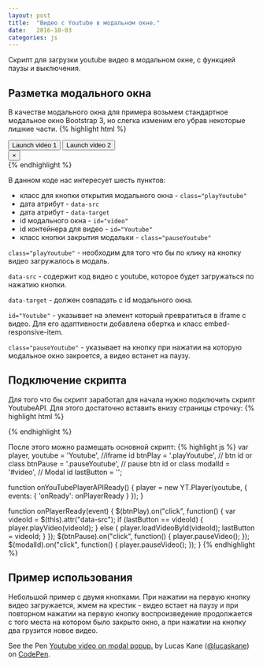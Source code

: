 ```yaml
---
layout: post
title:  "Видео c Youtube в модальном окне."
date:   2016-10-03
categories: js
---
```


Скрипт для загрузки youtube видео в модальном окне, с функцией паузы и выключения.

## Разметка модального окна
В качестве модального окна для примера возьмем стандартное модальное окно Bootstrap 3, но слегка изменим его убрав некоторые лишние части.
{% highlight html %}
<!-- Button trigger modal -->
<button type="button" class="btn btn-primary playYoutube" data-toggle="modal" data-target="#video" data-src="c7nRTF2SowQ">
Launch video 1
</button>
<button type="button" class="btn btn-primary playYoutube" data-toggle="modal" data-target="#video" data-src="Sr-DKyAVU34">
Launch video 2
</button>

<!-- 	Video Modal 	-->
<!-- Modal -->
<div class="modal fade modal-video" id="video" tabindex="-1" role="dialog" aria-labelledby="myModalLabel">
  <div class="modal-dialog" role="document">
    <div class="modal-content">
      <div class="modal-body">
        <!-- 16:9 aspect ratio -->
        <div class="embed-responsive embed-responsive-16by9">
          <div id="Youtube" class="embed-responsive-item"></div>
        </div>
      </div>
      <div class="modal-footer">
        <button type="button" class="close pauseYoutube" data-dismiss="modal" aria-label="Close"><span aria-hidden="true">&times;</span></button>
      </div>
    </div>
  </div>
</div>
<!-- 	/Video Modal 	-->
{% endhighlight %}

В данном коде нас интересует шесть пунктов:

* класс для кнопки открытия модального окна - <code>class="playYoutube"</code>
* дата атрибут - <code>data-src</code>
* дата атрибут - <code>data-target</code>
* id модального окна - <code>id="video"</code>
* id контейнера для видео - <code>id="Youtube"</code>
* класс кнопки закрытия модальки - <code>class="pauseYoutube"</code>

<code>class="playYoutube"</code> - необходим для того что бы по клику на кнопку видео загружалось в модаль.

<code>data-src</code> - содержит код видео с youtube, которое будет загружаться по нажатию кнопки.

<code>data-target</code> - должен совпадать с id модального окна.

<code>id="Youtube"</code> - указывает на элемент который превратиться в iframe с видео. Для его адаптивности добавлена обертка и класс embed-responsive-item.

<code>class="pauseYoutube"</code> - указывает на кнопку при нажатии на которую модальное окно закроется, а видео встанет на паузу.

## Подключение скрипта
Для того что бы скрипт заработал для начала нужно подключить скрипт YoutubeAPI. Для этого достаточно вставить внизу страницы строчку:
{% highlight html %}
<!-- Add youtube api -->
<script src="https://www.youtube.com/iframe_api"></script>
{% endhighlight %}

После этого можно размещать основной скрипт:
{% highlight js %}
var player,
    youtube  = 'Youtube', //iframe id
    btnPlay  = '.playYoutube', // btn id or class
    btnPause = '.pauseYoutube', // pause btn id or class
    modalId  = '#video', // Modal id
    lastButton = ''; 

function onYouTubePlayerAPIReady() {
  player = new YT.Player(youtube, {
    events: {
      'onReady': onPlayerReady
    }
  });
}

function onPlayerReady(event) {
  $(btnPlay).on("click", function() {
    var videoId = $(this).attr("data-src");
    if (lastButton == videoId) {
      player.playVideo(videoId);
    } else {
      player.loadVideoById(videoId);
      lastButton = videoId;
    }
  });
  $(btnPause).on("click", function() {
    player.pauseVideo();
  });
  $(modalId).on("click", function() {
    player.pauseVideo();
  });
}
{% endhighlight %}

## Пример использования
Небольшой пример с двумя кнопками. При нажатии на первую кнопку видео загружается, жмем на крестик - видео встает на паузу и при повторном нажатии на первую кнопку воспроизведение продолжается с того места на котором было закрыто окно, а при нажатии на кнопку два грузится новое видео.

<p data-height="485" data-theme-id="0" data-slug-hash="KgvGpN" data-default-tab="html,result" data-user="lucaskane" data-embed-version="2" class="codepen">See the Pen <a href="http://codepen.io/lucaskane/pen/KgvGpN/">Youtube video on modal popup.</a> by Lucas Kane (<a href="http://codepen.io/lucaskane">@lucaskane</a>) on <a href="http://codepen.io">CodePen</a>.</p>
<script async src="//assets.codepen.io/assets/embed/ei.js"></script>